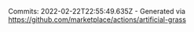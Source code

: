 Commits: 2022-02-22T22:55:49.635Z - Generated via https://github.com/marketplace/actions/artificial-grass
<br>
